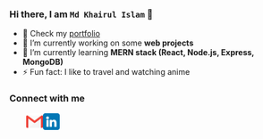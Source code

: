 ### Hi there, I am `Md Khairul Islam` 👋
- 🤳 Check my [portfolio](https://black-turtle.github.io/portfolio)
- 🔭 I’m currently working on some **web projects**
- 🌱 I’m currently learning **MERN stack (React, Node.js, Express, MongoDB)**
- ⚡ Fun fact: I like to travel and watching anime

### Connect with me

[<img align="left" height="30px" src="./images/gmail.png" alt="Gmail" style='padding-left: 30px'/>](mailto:jony.du.12.12.12@email.com)

[<img align="left" height="30px" src="./images/linkedin.png" alt="Linkedin" />](https://www.linkedin.com/in/md-khairul-islam-jony/)


<br />



<!--
**black-turtle/black-turtle** is a ✨ _special_ ✨ repository because its `README.md` (this file) appears on your GitHub profile.

Here are some ideas to get you started:

- 🔭 I’m currently working on ...
- 🌱 I’m currently learning ...
- 👯 I’m looking to collaborate on ...
- 🤔 I’m looking for help with ...
- 💬 Ask me about ...
- 📫 How to reach me: ...
- 😄 Pronouns: ...
- ⚡ Fun fact: ...
-->
